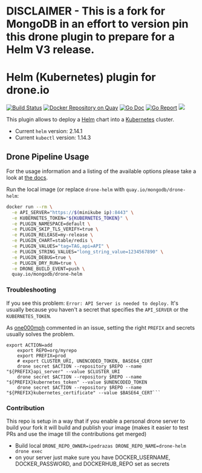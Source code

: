 # DISCLAIMER - This is a fork for MongoDB in an effort to version pin this drone plugin to prepare for a Helm V3 release.

# Helm (Kubernetes) plugin for drone.io

[![Build Status](https://cloud.drone.io/api/badges/ipedrazas/drone-helm/status.svg)](https://cloud.drone.io/ipedrazas/drone-helm)
[![Docker Repository on Quay](https://quay.io/repository/ipedrazas/drone-helm/status "Docker Repository on Quay")](https://quay.io/repository/ipedrazas/drone-helm)
[![Go Doc](https://godoc.org/github.com/ipedrazas/drone-helm?status.svg)](http://godoc.org/github.com/ipedrazas/drone-helm)
[![Go Report](https://goreportcard.com/badge/github.com/ipedrazas/drone-helm)](https://goreportcard.com/report/github.com/ipedrazas/drone-helm)
[![](https://images.microbadger.com/badges/image/ipedrazas/drone-helm.svg)](https://microbadger.com/images/ipedrazas/drone-helm "Get your own image badge on microbadger.com")

This plugin allows to deploy a [Helm](https://github.com/kubernetes/helm) chart into a [Kubernetes](https://github.com/kubernetes/kubernetes) cluster.

* Current `helm` version: 2.14.1
* Current `kubectl` version: 1.14.3

## Drone Pipeline Usage

For the usage information and a listing of the available options please take a look at [the docs](DOCS.md).


Run the local image (or replace `drone-helm` with `quay.io/mongodb/drone-helm`:

```bash
docker run --rm \
  -e API_SERVER="https://$(minikube ip):8443" \
  -e KUBERNETES_TOKEN="${KUBERNETES_TOKEN}" \
  -e PLUGIN_NAMESPACE=default \
  -e PLUGIN_SKIP_TLS_VERIFY=true \
  -e PLUGIN_RELEASE=my-release \
  -e PLUGIN_CHART=stable/redis \
  -e PLUGIN_VALUES="tag=TAG,api=API" \
  -e PLUGIN_STRING_VALUES="long_string_value=1234567890" \
  -e PLUGIN_DEBUG=true \
  -e PLUGIN_DRY_RUN=true \
  -e DRONE_BUILD_EVENT=push \
  quay.io/mongodb/drone-helm
```

### Troubleshooting

If you see this problem: `Error: API Server is needed to deploy.` It's usually because you haven't a secret that specifies the `API_SERVER` or the `KUBERNETES_TOKEN`.

As [one000mph](https://github.com/one000mph) commented in an issue, setting the right `PREFIX` and secrets usually solves the problem.

```
export ACTION=add
    export REPO=org/myrepo
    export PREFIX=prod_
    # export CLUSTER_URI, UNENCODED_TOKEN, BASE64_CERT
    drone secret $ACTION --repository $REPO --name "${PREFIX}api_server" --value $CLUSTER_URI
    drone secret $ACTION --repository $REPO --name "${PREFIX}kubernetes_token" --value $UNENCODED_TOKEN
    drone secret $ACTION --repository $REPO --name "${PREFIX}kubernetes_certificate" --value $BASE64_CERT```
```

### Contribution

This repo is setup in a way that if you enable a personal drone server to build your fork it will
 build and publish your image (makes it easier to test PRs and use the image till the contributions get merged)

* Build local ```DRONE_REPO_OWNER=ipedrazas DRONE_REPO_NAME=drone-helm drone exec```
* on your server just make sure you have DOCKER_USERNAME, DOCKER_PASSWORD, and DOCKERHUB_REPO set as secrets
